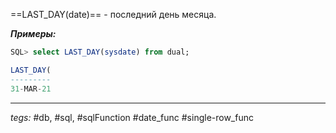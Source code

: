 ==LAST_DAY(date)== - последний день месяца.

***Примеры:***
```sql
SQL> select LAST_DAY(sysdate) from dual;

LAST_DAY(
---------
31-MAR-21
```
---
*tegs:* #db, #sql, #sqlFunction #date_func #single-row_func 